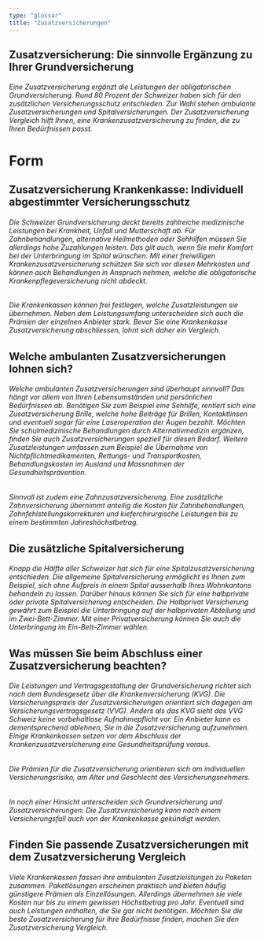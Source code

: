 ```yaml
---
type: "glossar"
title: "Zusatzversicherungen"
---
```


## Zusatzversicherung: Die sinnvolle Ergänzung zu Ihrer Grundversicherung

###### Eine Zusatzversicherung ergänzt die Leistungen der obligatorischen Grundversicherung. Rund 80 Prozent der Schweizer haben sich für den zusätzlichen Versicherungsschutz entschieden. Zur Wahl stehen ambulante Zusatzversicherungen und Spitalversicherungen. Der Zusatzversicherung Vergleich hilft Ihnen, eine Krankenzusatzversicherung zu finden, die zu Ihren Bedürfnissen passt.

# Form

## Zusatzversicherung Krankenkasse: Individuell abgestimmter Versicherungsschutz

###### Die Schweizer Grundversicherung deckt bereits zahlreiche medizinische Leistungen bei Krankheit, Unfall und Mutterschaft ab. Für Zahnbehandlungen, alternative Heilmethoden oder Sehhilfen müssen Sie allerdings hohe Zuzahlungen leisten. Das gilt auch, wenn Sie mehr Komfort bei der Unterbringung im Spital wünschen. Mit einer freiwilligen Krankenzusatzversicherung schützen Sie sich vor diesen Mehrkosten und können auch Behandlungen in Anspruch nehmen, welche die obligatorische Krankenpflegeversicherung nicht abdeckt.

###### Die Krankenkassen können frei festlegen, welche Zusatzleistungen sie übernehmen. Neben dem Leistungsumfang unterscheiden sich auch die Prämien der einzelnen Anbieter stark. Bevor Sie eine Krankenkasse Zusatzversicherung abschliessen, lohnt sich daher ein Vergleich.

## Welche ambulanten Zusatzversicherungen lohnen sich?

###### Welche ambulanten Zusatzversicherungen sind überhaupt sinnvoll? Das hängt vor allem von Ihren Lebensumständen und persönlichen Bedürfnissen ab. Benötigen Sie zum Beispiel eine Sehhilfe, rentiert sich eine Zusatzversicherung Brille, welche hohe Beiträge für Brillen, Kontaktlinsen und eventuell sogar für eine Laseroperation der Augen bezahlt. Möchten Sie schulmedizinische Behandlungen durch Alternativmedizin ergänzen, finden Sie auch Zusatzversicherungen speziell für diesen Bedarf. Weitere Zusatzleistungen umfassen zum Beispiel die Übernahme von Nichtpflichtmedikamenten, Rettungs- und Transportkosten, Behandlungskosten im Ausland und Massnahmen der Gesundheitsprävention.

###### Sinnvoll ist zudem eine Zahnzusatzversicherung. Eine zusätzliche Zahnversicherung übernimmt anteilig die Kosten für Zahnbehandlungen, Zahnfehlstellungskorrekturen und kieferchirurgische Leistungen bis zu einem bestimmten Jahreshöchstbetrag.

## Die zusätzliche Spitalversicherung

###### Knapp die Hälfte aller Schweizer hat sich für eine Spitalzusatzversicherung entschieden. Die allgemeine Spitalversicherung ermöglicht es Ihnen zum Beispiel, sich ohne Aufpreis in einem Spital ausserhalb Ihres Wohnkantons behandeln zu lassen. Darüber hinaus können Sie sich für eine halbprivate oder private Spitalversicherung entscheiden. Die Halbprivat Versicherung gewährt zum Beispiel die Unterbringung auf der halbprivaten Abteilung und im Zwei-Bett-Zimmer. Mit einer Privatversicherung können Sie auch die Unterbringung im Ein-Bett-Zimmer wählen.

## Was müssen Sie beim Abschluss einer Zusatzversicherung beachten?

###### Die Leistungen und Vertragsgestaltung der Grundversicherung richtet sich nach dem Bundesgesetz über die Krankenversicherung (KVG). Die Versicherungspraxis der Zusatzversicherungen orientiert sich dagegen am Versicherungsvertragsgesetz (VVG). Anders als das KVG sieht das VVG Schweiz keine vorbehaltlose Aufnahmepflicht vor. Ein Anbieter kann es dementsprechend ablehnen, Sie in die Zusatzversicherung aufzunehmen. Einige Krankenkassen setzen vor dem Abschluss der Krankenzusatzversicherung eine Gesundheitsprüfung voraus.

###### Die Prämien für die Zusatzversicherung orientieren sich am individuellen Versicherungsrisiko, am Alter und Geschlecht des Versicherungsnehmers.

###### In noch einer Hinsicht unterscheiden sich Grundversicherung und Zusatzversicherungen: Die Zusatzversicherung kann nach einem Versicherungsfall auch von der Krankenkasse gekündigt werden.

## Finden Sie passende Zusatzversicherungen mit dem Zusatzversicherung Vergleich

###### Viele Krankenkassen fassen ihre ambulanten Zusatzleistungen zu Paketen zusammen. Paketlösungen erscheinen praktisch und bieten häufig günstigere Prämien als Einzellösungen. Allerdings übernehmen sie viele Kosten nur bis zu einem gewissen Höchstbetrag pro Jahr. Eventuell sind auch Leistungen enthalten, die Sie gar nicht benötigen. Möchten Sie die beste Zusatzversicherung für Ihre Bedürfnisse finden, machen Sie den Zusatzversicherung Vergleich.
